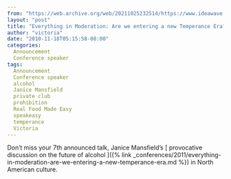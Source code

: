 ```yaml
---
from: "https://web.archive.org/web/20211025232514/https://www.ideawave.ca/everything-in-moderation-are-we-entering-a-new-temperance-era/"
layout: "post"
title: "Everything in Moderation: Are we entering a new Temperance Era?"
author: "victoria"
date: "2010-11-18T05:15:58-08:00"
categories:
  Announcement
  Conference speaker
tags: 
  Announcement
  Conference speaker
  alcohol
  Janice Mansfield
  private club
  prohibition
  Real Food Made Easy
  speakeasy
  temperance
  Victoria
---
```


Don’t miss your 7th announced talk, Janice Mansfield’s [ provocative discussion on the future of alcohol ]({% link _conferences/2011/everything-in-moderation-are-we-entering-a-new-temperance-era.md %}) in North American culture.

